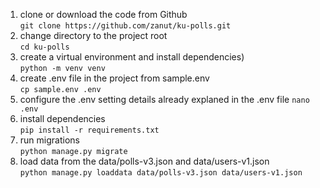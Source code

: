 1. clone or download the code from Github  
```git clone https://github.com/zanut/ku-polls.git```  
2. change directory to the project root  
```cd ku-polls```
3. create a virtual environment and install dependencies)  
```python -m venv venv```
4. create .env file in the project from sample.env  
```cp sample.env .env```
5. configure the .env setting details already explaned in the .env file
```nano .env```
6. install dependencies  
```pip install -r requirements.txt```
7. run migrations  
```python manage.py migrate```
8. load data from the data/polls-v3.json and data/users-v1.json  
```python manage.py loaddata data/polls-v3.json data/users-v1.json```
